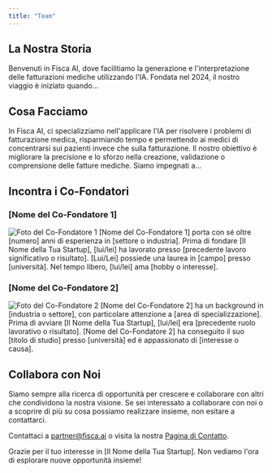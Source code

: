 ```yaml
---
title: "Team"
---
```


## La Nostra Storia

Benvenuti in Fisca AI, dove facilitiamo la generazione e l'interpretazione delle fatturazioni mediche utilizzando l'IA. Fondata nel 2024, il nostro viaggio è iniziato quando...

## Cosa Facciamo

In Fisca AI, ci specializziamo nell'applicare l'IA per risolvere i problemi di fatturazione medica, risparmiando tempo e permettendo ai medici di concentrarsi sui pazienti invece che sulla fatturazione. Il nostro obiettivo è migliorare la precisione e lo sforzo nella creazione, validazione o comprensione delle fatture mediche. Siamo impegnati a...

## Incontra i Co-Fondatori

### [Nome del Co-Fondatore 1]

![Foto del Co-Fondatore 1](/images/image-placeholder.png)
[Nome del Co-Fondatore 1] porta con sé oltre [numero] anni di esperienza in [settore o industria]. Prima di fondare [Il Nome della Tua Startup], [lui/lei] ha lavorato presso [precedente lavoro significativo o risultato]. [Lui/Lei] possiede una laurea in [campo] presso [università]. Nel tempo libero, [lui/lei] ama [hobby o interesse].

### [Nome del Co-Fondatore 2]

![Foto del Co-Fondatore 2](/images/image-placeholder.png)
[Nome del Co-Fondatore 2] ha un background in [industria o settore], con particolare attenzione a [area di specializzazione]. Prima di avviare [Il Nome della Tua Startup], [lui/lei] era [precedente ruolo lavorativo o risultato]. [Nome del Co-Fondatore 2] ha conseguito il suo [titolo di studio] presso [università] ed è appassionato di [interesse o causa].

## Collabora con Noi

Siamo sempre alla ricerca di opportunità per crescere e collaborare con altri che condividono la nostra visione. Se sei interessato a collaborare con noi o a scoprire di più su cosa possiamo realizzare insieme, non esitare a contattarci.

Contattaci a [partner@fisca.ai](mailto:partner@fisca.ai) o visita la nostra [Pagina di Contatto](http://fisca.ai/contact).

Grazie per il tuo interesse in [Il Nome della Tua Startup]. Non vediamo l'ora di esplorare nuove opportunità insieme!
